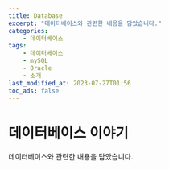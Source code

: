 ```yaml
---
title: Database
excerpt: "데이터베이스와 관련한 내용을 담았습니다."
categories:
    - 데이터베이스
tags:
    - 데이터베이스
    - mySQL
    - Oracle
    - 소개
last_modified_at: 2023-07-27T01:56
toc_ads: false
---
```


# 데이터베이스 이야기

데이터베이스와 관련한 내용을 담았습니다.